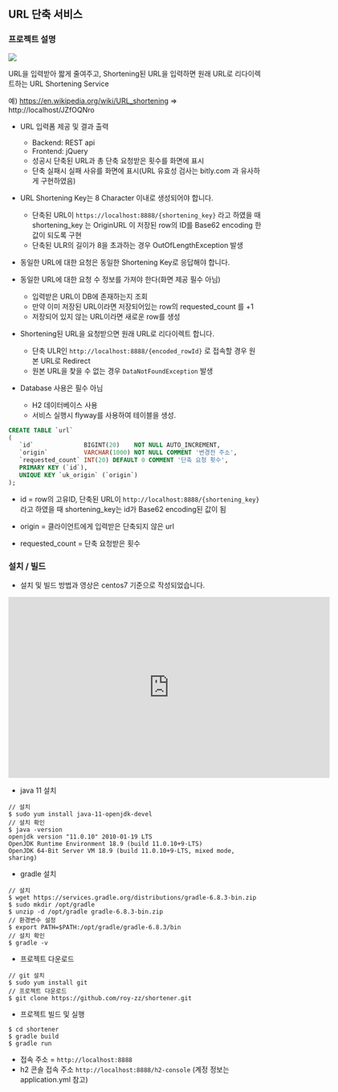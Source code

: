 ## URL 단축 서비스

### 프로젝트 설명

![](https://user-images.githubusercontent.com/74298434/115139581-9d8bdb00-a06d-11eb-8d97-114a7c9bccf4.png)

URL을 입력받아 짧게 줄여주고, Shortening된 URL을 입력하면 원래 URL로 리다이렉트하는 URL Shortening Service

예) https://en.wikipedia.org/wiki/URL_shortening => http://localhost/JZfOQNro

* URL 입력폼 제공 및 결과 출력

  - Backend: REST api
  - Frontend: jQuery
  - 성공시 단축된 URL과 총 단축 요청받은 횟수를 화면에 표시
  - 단축 실패시 실패 사유를 화면에 표시(URL 유효성 검사는 bitly.com 과 유사하게 구현하였음)
  
* URL Shortening Key는 8 Character 이내로 생성되어야 합니다.

  - 단축된 URL이 `https://localhost:8888/{shortening_key}` 라고 하였을 때 shortening_key 는 OriginURL 이 저장된 row의 ID를 Base62 encoding 한 값이 되도록 구현
  - 단축된 ULR의 길이가 8을 초과하는 경우 OutOfLengthException 발생
  
* 동일한 URL에 대한 요청은 동일한 Shortening Key로 응답해야 합니다.
* 동일한 URL에 대한 요청 수 정보를 가져야 한다(화면 제공 필수 아님)  

  - 입력받은 URL이 DB에 존재하는지 조회
  - 만약 이미 저장된 URL이라면 저장되어있는 row의 requested_count 를 +1
  - 저장되어 있지 않는 URL이라면 새로운 row를 생성 
  
* Shortening된 URL을 요청받으면 원래 URL로 리다이렉트 합니다.

  - 단축 ULR인 `http://localhost:8888/{encoded_rowId}` 로 접속할 경우 원본 URL로 Redirect
  - 원본 URL을 찾을 수 없는 경우 `DataNotFoundException` 발생
   
* Database 사용은 필수 아님

  - H2 데이터베이스 사용
  - 서비스 실행시 flyway를 사용하여 테이블을 생성.
  
 ```sql
CREATE TABLE `url`
(
    `id`              BIGINT(20)    NOT NULL AUTO_INCREMENT,
    `origin`          VARCHAR(1000) NOT NULL COMMENT '변경전 주소',
    `requested_count` INT(20) DEFAULT 0 COMMENT '단축 요청 횟수',
    PRIMARY KEY (`id`),
    UNIQUE KEY `uk_origin` (`origin`)
); 
```
* id = row의 고유ID, 단축된 URL이 `http://localhost:8888/{shortening_key}` 라고 하였을 때 shortening_key는 id가 Base62 encoding된 값이 됨

* origin = 클라이언트에게 입력받은 단축되지 않은 url

* requested_count = 단축 요청받은 횟수 

### 설치 / 빌드
* 설치 및 빌드 방법과 영상은 centos7 기준으로 작성되었습니다.

<iframe width="640" height="360" src="https://youtu.be/sDbHux4ji_w" frameborder="0" gesture="media" allowfullscreen=""></iframe>

* java 11 설치
```console
// 설치
$ sudo yum install java-11-openjdk-devel
// 설치 확인
$ java -version
openjdk version "11.0.10" 2010-01-19 LTS
OpenJDK Runtime Environment 18.9 (build 11.0.10+9-LTS)
OpenJDK 64-Bit Server VM 18.9 (build 11.0.10+9-LTS, mixed mode, sharing)
```

* gradle 설치
```console
// 설치
$ wget https://services.gradle.org/distributions/gradle-6.8.3-bin.zip
$ sudo mkdir /opt/gradle
$ unzip -d /opt/gradle gradle-6.8.3-bin.zip
// 환경변수 설정
$ export PATH=$PATH:/opt/gradle/gradle-6.8.3/bin
// 설치 확인
$ gradle -v
```

* 프로젝트 다운로드
```console
// git 설치
$ sudo yum install git
// 프로젝트 다운로드
$ git clone https://github.com/roy-zz/shortener.git
```

* 프로젝트 빌드 및 실행
```console
$ cd shortener
$ gradle build
$ gradle run
```

* 접속 주소 = `http://localhost:8888`
* h2 콘솔 접속 주소 `http://localhost:8888/h2-console` (계정 정보는 application.yml 참고)